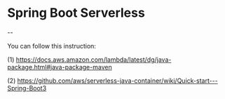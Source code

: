 # Spring Boot Serverless
--

You can follow this instruction: 

(1) https://docs.aws.amazon.com/lambda/latest/dg/java-package.html#java-package-maven

(2) https://github.com/aws/serverless-java-container/wiki/Quick-start---Spring-Boot3